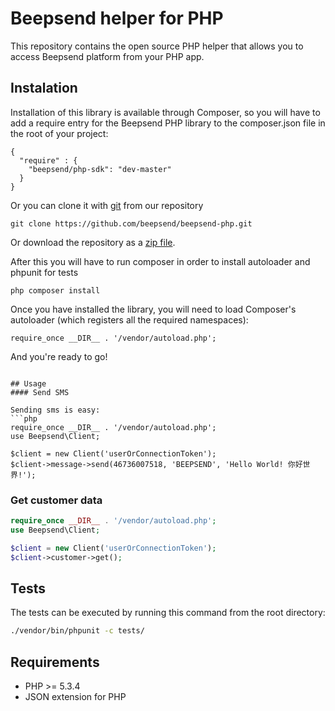 # Beepsend helper for PHP
This repository contains the open source PHP helper that allows you to access Beepsend platform from your PHP app.

## Instalation
Installation of this library is available through Composer, so you will have to add a require entry for the Beepsend PHP library to the composer.json file in the root of your project:


    {
      "require" : {
        "beepsend/php-sdk": "dev-master"
      }
    }

Or you can clone it with [git](http://git-scm.com/) from our repository
    
    git clone https://github.com/beepsend/beepsend-php.git

Or download the repository as a [zip file](https://github.com/beepsend/beepsend-php/archive/master.zip).

After this you will have to run composer in order to install autoloader and phpunit for tests

    php composer install

Once you have installed the library, you will need to load Composer's autoloader (which registers all the required namespaces):

    require_once __DIR__ . '/vendor/autoload.php';


And you're ready to go!
```

## Usage
#### Send SMS

Sending sms is easy:
```php
require_once __DIR__ . '/vendor/autoload.php';
use Beepsend\Client;

$client = new Client('userOrConnectionToken');
$client->message->send(46736007518, 'BEEPSEND', 'Hello World! 你好世界!');
```

### Get customer data
```php
require_once __DIR__ . '/vendor/autoload.php';
use Beepsend\Client;

$client = new Client('userOrConnectionToken');
$client->customer->get();
```

## Tests
The tests can be executed by running this command from the root directory:

```bash
./vendor/bin/phpunit -c tests/
```

## Requirements
* PHP >= 5.3.4
* JSON extension for PHP